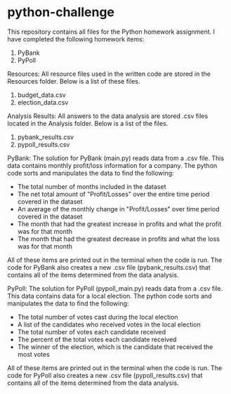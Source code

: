 # python-challenge
This repository contains all files for the Python homework assignment. I have completed the following homework items:

1) PyBank
2) PyPoll

Resources:
All resource files used in the written code are stored in the Resources folder. Below is a list of these files.
1) budget_data.csv
2) election_data.csv

Analysis Results:
All answers to the data analysis are stored .csv files located in the Analysis folder. Below is a list of the files.
1) pybank_results.csv
2) pypoll_results.csv

PyBank:
The solution for PyBank (main.py) reads data from a .csv file. This data contains monthly profit/loss information for a company. The python code sorts and manipulates the data to find the following:
* The total number of months included in the dataset
* The net total amount of "Profit/Losses" over the entire time period covered in the dataset
* An average of the monthly change in "Profit/Losses" over time period covered in the dataset
* The month that had the greatest increase in profits and what the profit was for that month
* The month that had the greatest decrease in profits and what the loss was for that month

All of these items are printed out in the terminal when the code is run. The code for PyBank also creates a new .csv file (pybank_results.csv) that contains all of the items determined from the data analysis.


PyPoll:
The solution for PyPoll (pypoll_main.py) reads data from a .csv file. This data contains data for a local election. The python code sorts and manipulates the data to find the following:
* The total number of votes cast during the local election
* A list of the candidates who received votes in the local election
* The total number of votes each candidate received
* The percent of the total votes each candidate received
* The winner of the election, which is the candidate that received the most votes

All of these items are printed out in the terminal when the code is run. The code for PyPoll also creates a new .csv file (pypoll_results.csv) that contains all of the items determined from the data analysis.

